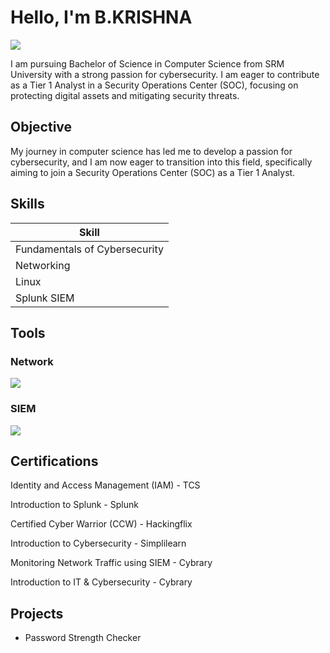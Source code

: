 # Hello, I'm B.KRISHNA
<a href="https://www.linkedin.com/in/krishna-balasubramanian-7b3920277C"><img src="https://img.shields.io/badge/-LinkedIn-0072b1?&style=for-the-badge&logo=linkedin&logoColor=white" /></a>

I am  pursuing  Bachelor of Science in Computer Science from SRM University with a strong passion for cybersecurity.  I am eager to contribute as a Tier 1 Analyst in a Security Operations Center (SOC), focusing on protecting digital assets and mitigating security threats.
## Objective


My journey in computer science has led me to develop a passion for cybersecurity, and I am now eager to transition into this field, specifically aiming to join a Security Operations Center (SOC) as a Tier 1 Analyst.

## Skills


| Skill                                         | 
|-----------------------------------------------|
|          Fundamentals of Cybersecurity        |
|  Networking                                   |
|        Linux                                  | 
|       Splunk SIEM                             |


## Tools


### Network
<div>
    <img src="https://img.shields.io/badge/-Wireshark-1679A7?&style=for-the-badge&logo=Wireshark&logoColor=white" />
</div>


### SIEM
<div>
    <img src="https://img.shields.io/badge/-Splunk-000000?&style=for-the-badge&logo=Splunk&logoColor=white" />   
</div>

## Certifications
Identity and Access Management (IAM) - TCS


Introduction to Splunk - Splunk


Certified Cyber Warrior (CCW) - Hackingflix


Introduction to Cybersecurity - Simplilearn


Monitoring Network Traffic using SIEM - Cybrary


Introduction to IT & Cybersecurity - Cybrary

## Projects
- Password Strength Checker
